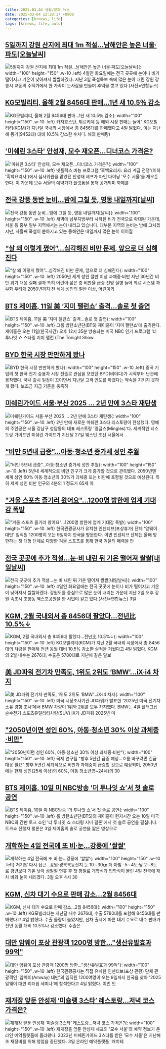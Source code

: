 ```yaml
---
title: 2025.03.04 생활/문화 뉴스
date: 2025-03-04 12:20:17 +0900
categories: [krnews, life]
tags: [krnews, life, auto]
---
```

## [5일까지 강원 산지에 최대 1m 적설…남해안은 높은 너울·파도[오늘날씨]](https://n.news.naver.com/mnews/article/018/0005954498)

![5일까지 강원 산지에 최대 1m 적설…남해안은 높은 너울·파도[오늘날씨]](https://mimgnews.pstatic.net/image/origin/018/2025/03/04/5954498.jpg?type=nf220_150){: width="100" height="150" .w-10 .left}
4일인 화요일에는 전국 곳곳에 눈이나 비가 떨어지고 기온이 낮아져서 쌀쌀하겠다. 지난 3일 폭설특보 속에 많은 눈이 내린 강원 강릉시 교동의 주택가에서 한 가족이 눈사람을 만들며 추억을 쌓고 있다.(사진=연합뉴스)

## [KG모빌리티, 올해 2월 8456대 판매…1년 새 10.5％ 감소](https://n.news.naver.com/mnews/article/021/0002693955)

![KG모빌리티, 올해 2월 8456대 판매…1년 새 10.5％ 감소](https://mimgnews.pstatic.net/image/origin/021/2025/03/04/2693955.jpg?type=nf220_150){: width="100" height="150" .w-10 .left}
카자흐스탄, 튀르키예 등 해외 시장 판매는 늘어" KG모빌리티(KGM)가 지난달 국내외 시장에서 총 8456대를 판매했다고 4일 밝혔다. 이는 지난해 동기(9452대) 대비 10.5% 감소한 수치다. 해외 판매량(

## ['미쉐린 3스타' 안성재, 모수 재오픈…디너코스 가격은?](https://n.news.naver.com/mnews/article/277/0005554753)

!['미쉐린 3스타' 안성재, 모수 재오픈…디너코스 가격은?](https://mimgnews.pstatic.net/image/origin/277/2025/03/04/5554753.jpg?type=nf220_150){: width="100" height="150" .w-10 .left}
넷플릭스 예능 프로그램 '흑백요리사: 요리 계급 전쟁'(이하 '흑백요리사')에서 심사위원을 맡았던 안성재 셰프가 파인 다이닝 '모수 서울'을 재오픈한다. 이 가운데 모수 서울의 예약가가 플랫폼을 통해 공개되며 화제를

## [전국 강풍 동반 눈비...밤에 그칠 듯, 영동 내일까지[날씨]](https://n.news.naver.com/mnews/article/052/0002160496)

![전국 강풍 동반 눈비...밤에 그칠 듯, 영동 내일까지[날씨]](https://mimgnews.pstatic.net/image/origin/052/2025/03/04/2160496.jpg?type=nf220_150){: width="100" height="150" .w-10 .left}
새벽에 남부지방부터 시작된 비가 전국으로 확대된 가운데, 서울 등 중부 일부 지역에서는 눈이 내리고 있습니다. 대부분 지역의 눈비는 밤에 그치겠지만, 사흘째 폭설이 쏟아지고 있는 동해안은 내일까지 많은 눈이 이어질

## [“살 왜 이렇게 쪘어”...심각해진 비만 문제, 앞으로 더 심해진다](https://n.news.naver.com/mnews/article/009/0005452772)

![“살 왜 이렇게 쪘어”...심각해진 비만 문제, 앞으로 더 심해진다](https://mimgnews.pstatic.net/image/origin/009/2025/03/04/5452772.jpg?type=nf220_150){: width="100" height="150" .w-10 .left}
2050년 세계 성인 절반 이상 과체중·비만 지난 30년간 비만 위기 대응 실패 결과 특히 어린이·젊은 층 비만율 급증 전망 질병 늘어 의료 시스템 과부화 우려돼 2050년까지 전 세계 성인의 절반 이상, 어린이와

## [BTS 제이홉, 11일 美 ‘지미 팰런쇼’ 출격…솔로 첫 출연](https://n.news.naver.com/mnews/article/020/0003618829)

![BTS 제이홉, 11일 美 ‘지미 팰런쇼’ 출격…솔로 첫 출연](https://mimgnews.pstatic.net/image/origin/020/2025/03/04/3618829.jpg?type=nf220_150){: width="100" height="150" .w-10 .left}
그룹 방탄소년단(BTS) 제이홉이 ‘지미 팰런쇼’에 출격한다. 제이홉은 오는 11일(한국시간) 오후 12시 35분 방송되는 미국 NBC 인기 프로그램 ‘더 투나잇 쇼 스타링 지미 팰런 (The Tonight Show

## [BYD 한국 시장 만만하게 봤나](https://n.news.naver.com/mnews/article/005/0001760563)

![BYD 한국 시장 만만하게 봤나](https://mimgnews.pstatic.net/image/origin/005/2025/03/03/1760563.jpg?type=nf220_150){: width="100" height="150" .w-10 .left}
중국 기업의 첫 한국 전기 승용차 시장 진출로 관심을 모았던 BYD(비야디)가 시작부터 난관에 봉착했다. 국내 출시 일정이 꼬이면서 지난달 고객 인도를 하겠다는 약속을 지키지 못하게 됐다. 보조금 지급 기준을 충족하

## [미쉐린가이드 서울·부산 2025 … 2년 만에  3스타 재탄생](https://n.news.naver.com/mnews/article/009/0005452502)

![미쉐린가이드 서울·부산 2025 … 2년 만에  3스타 재탄생](https://mimgnews.pstatic.net/image/origin/009/2025/03/03/5452502.jpg?type=nf220_150){: width="100" height="150" .w-10 .left}
2년 만에 새로운 미쉐린 3스타 레스토랑이 탄생했다. 영예의 주인공은 서울 강남구 청담동의 대표 레스토랑 '밍글스(Mingles)'다. 세계적인 레스토랑 가이드인 미쉐린 가이드가 지난달 27일 웨스틴 조선 서울에서

## [“비만 5년내 급증”...아동·청소년 증가세 성인 추월](https://n.news.naver.com/mnews/article/009/0005452785)

![“비만 5년내 급증”...아동·청소년 증가세 성인 추월](https://mimgnews.pstatic.net/image/origin/009/2025/03/04/5452785.jpg?type=nf220_150){: width="100" height="150" .w-10 .left}
5년내 세계적으로 비만 인구가 크게 증가할 것으로 관측됐다. 2050년엔 세계 성인 60% 아동·청소년의 30%가 과체중 또는 비만에 포함될 것으로 예상된다. 특히 세계 성인 비만 인구의 4분의 1 정도가 65세 이

## ["겨울 스포츠 즐기러 왔어요"…1200명 방한에 업계 기대감 폭발](https://n.news.naver.com/mnews/article/015/0005101455)

!["겨울 스포츠 즐기러 왔어요"…1200명 방한에 업계 기대감 폭발](https://mimgnews.pstatic.net/image/origin/015/2025/03/04/5101455.jpg?type=nf220_150){: width="100" height="150" .w-10 .left}
한국관광공사가 유치한 인센티브(포상휴가) 단체 '암웨이 대만' 임직원 1200명이 오는 9일까지 한국을 방문한다. 이번 인센티브 단체는 올해 방한하는 첫 대형 단체로 다양한 겨울 스포츠를 통해 한국 겨울의 매력을 만

## [전국 곳곳에 추가 적설…눈·비 내린 뒤 기온 떨어져 쌀쌀[내일날씨]](https://n.news.naver.com/mnews/article/018/0005954427)

![전국 곳곳에 추가 적설…눈·비 내린 뒤 기온 떨어져 쌀쌀[내일날씨]](https://mimgnews.pstatic.net/image/origin/018/2025/03/03/5954427.jpg?type=nf220_150){: width="100" height="150" .w-10 .left}
4일인 화요일에는 전국 곳곳에 눈이나 비가 떨어지고 기온이 낮아져서 쌀쌀하겠다. 강원도를 중심으로 많은 눈이 내리는 가운데 지난 2일 오후 강원 속초시 조양동 엑스포공원을 한 시민이 걷고 있다.(사진=연합뉴스) 3일

## [KGM, 2월 국내외서 총 8456대 팔았다…전년比 10.5%↓](https://n.news.naver.com/mnews/article/009/0005452829)

![KGM, 2월 국내외서 총 8456대 팔았다…전년比 10.5%↓](https://mimgnews.pstatic.net/image/origin/009/2025/03/04/5452829.jpg?type=nf220_150){: width="100" height="150" .w-10 .left}
KG모빌리티(KGM)가 지난 2월 국내외 시장에서 총 8456대의 챠랑을 판매해 전년 동월 대비 10.5% 감소한 실적을 거뒀다고 4일 밝혔다. KGM의 2월 내수는 2676대, 수출은 5780대로 지난해 같은 달보

## [美 JD파워 전기차 만족도, 1위도 2위도 ‘BMW’…iX·i4 차지](https://n.news.naver.com/mnews/article/009/0005452897)

![美 JD파워 전기차 만족도, 1위도 2위도 ‘BMW’…iX·i4 차지](https://mimgnews.pstatic.net/image/origin/009/2025/03/04/5452897.jpg?type=nf220_150){: width="100" height="150" .w-10 .left}
미국 시장조사기관 JD파워가 발표한 ‘2025년 미국 전기차 소유 경험 조사’에서 BMW 차량이 1위와 2위를 모두 차지했다. BMW는 4일 플래그십 순수전기 스포츠유틸리티차량(SUV) iX가 JD파워 2025년 미

## ["2050년이면 성인 60%, 아동·청소년 30% 이상 과체중·비만"](https://n.news.naver.com/mnews/article/001/0015243425)

!["2050년이면 성인 60%, 아동·청소년 30% 이상 과체중·비만"](https://mimgnews.pstatic.net/image/origin/001/2025/03/04/15243425.jpg?type=nf220_150){: width="100" height="150" .w-10 .left}
국제 연구팀 "향후 5년간 급증 예상…흐름 바꾸려면 긴급 대응 필요" 향후 5년간 세계적으로 비만과 과체중이 급증할 것으로 예상되며, 2050년에는 현재 성인(25세 이상)의 60%, 아동·청소년(5~24세)의 30

## [BTS 제이홉, 10일 미 NBC방송 ‘더 투나잇 쇼’서 첫 솔로 공연](https://n.news.naver.com/mnews/article/056/0011903661)

![BTS 제이홉, 10일 미 NBC방송 ‘더 투나잇 쇼’서 첫 솔로 공연](https://mimgnews.pstatic.net/image/origin/056/2025/03/04/11903661.jpg?type=nf220_150){: width="100" height="150" .w-10 .left}
룹 방탄소년단(BTS)의 제이홉이 현지시간 오는 10일 미국 NBC의 간판 토크 쇼인 '더 투나잇 쇼 스타링 지미 펄론'에서 첫 솔로 공연을 펼칩니다. 토크쇼 진행자 펄론은 3일 제이홉의 솔로 공연을 짧은 영상으로

## [개학하는 4일 전국에 또 비·눈…강풍에 '쌀쌀'](https://n.news.naver.com/mnews/article/001/0015242933)

![개학하는 4일 전국에 또 비·눈…강풍에 '쌀쌀'](https://mimgnews.pstatic.net/image/origin/001/2025/03/03/15242933.jpg?type=nf220_150){: width="100" height="150" .w-10 .left}
저기압 다시 접근…강원·경북북동산지 눈 10∼30㎝ 더 아침 -5∼4도·낮 2∼8도로 평년보다 기온 낮아 삼일절 연휴 후 첫 평일로 개학식과 입학식이 몰린 4일 전국에 재차 비와 눈이 내리겠다. 3일 오후 4시 30

## [KGM, 신차 대기 수요로 판매 감소…2월 8456대](https://n.news.naver.com/mnews/article/277/0005554739)

![KGM, 신차 대기 수요로 판매 감소…2월 8456대](https://mimgnews.pstatic.net/image/origin/277/2025/03/04/5554739.jpg?type=nf220_150){: width="100" height="150" .w-10 .left}
KG모빌리티는 지난달 내수 2676대, 수출 5780대를 포함해 8456대를 판매했다고 4일 밝혔다. 수출 물량이 늘었지만, 신차 출시에 따른 대기 수요로 내수 판매가 전년 동월 대비 10.5%나 감소했다. 수출은

## [대만 암웨이 포상 관광객 1200명 방한…"생산유발효과 99억"](https://n.news.naver.com/mnews/article/008/0005160606)

![대만 암웨이 포상 관광객 1200명 방한…"생산유발효과 99억"](https://mimgnews.pstatic.net/image/origin/008/2025/03/04/5160606.jpg?type=nf220_150){: width="100" height="150" .w-10 .left}
한국관광공사는 직접 유치한 인센티브(포상 관광) 단체 관광객인 '암웨이(Amway) 대만'의 임직원 1200여명이 오는 9일까지 한국을 찾아 '2025 암웨이 대만 리더쉽 세미나'에 참석한다고 4일 밝혔다. 이번 인

## [재개장 앞둔 안성재 ‘미슐랭 3스타’ 레스토랑…저녁 코스 가격은?](https://n.news.naver.com/mnews/article/025/0003424322)

![재개장 앞둔 안성재 ‘미슐랭 3스타’ 레스토랑…저녁 코스 가격은?](https://mimgnews.pstatic.net/image/origin/025/2025/03/04/3424322.jpg?type=nf220_150){: width="100" height="150" .w-10 .left}
재개장을 앞둔 안성재 셰프의 '모수 서울'의 예약 정보가 온라인 예약플랫폼에 올라왔다. 2023년 미쉐린가이드 3스타를 받은 '모수 서울'은 지난해 초 재정비를 위해 영업을 중단했다. 3일 온라인 예약플랫폼 '캐치테

